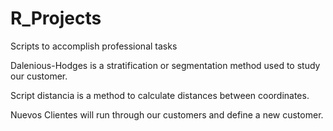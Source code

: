 # R_Projects
Scripts to accomplish professional tasks

Dalenious-Hodges is a stratification or segmentation method used to study our customer.

Script distancia is a method to calculate distances between coordinates.

Nuevos Clientes will run through our customers and define a new customer. 
